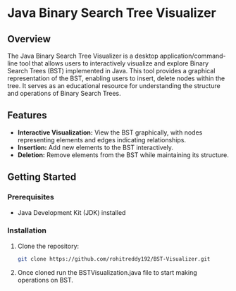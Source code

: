 # Java Binary Search Tree Visualizer

## Overview

The Java Binary Search Tree Visualizer is a desktop application/command-line tool that allows users to interactively visualize and explore Binary Search Trees (BST) implemented in Java. This tool provides a graphical representation of the BST, enabling users to insert, delete nodes within the tree. It serves as an educational resource for understanding the structure and operations of Binary Search Trees.

## Features

- **Interactive Visualization:** View the BST graphically, with nodes representing elements and edges indicating relationships.
- **Insertion:** Add new elements to the BST interactively.
- **Deletion:** Remove elements from the BST while maintaining its structure.

## Getting Started

### Prerequisites

- Java Development Kit (JDK) installed

### Installation

1. Clone the repository:

   ```bash
   git clone https://github.com/rohitreddy192/BST-Visualizer.git

2. Once cloned run the BSTVisualization.java file to start making operations on BST.
